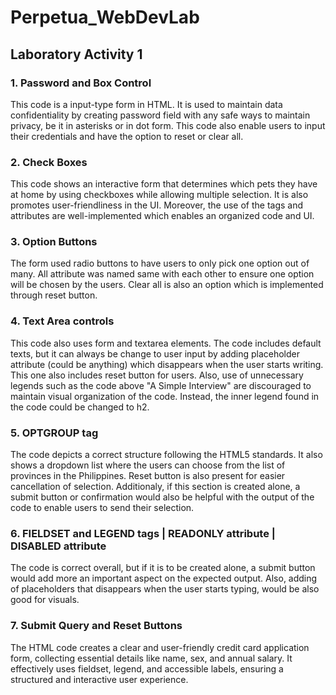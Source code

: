 # Perpetua_WebDevLab

## Laboratory Activity 1

### 1. Password and Box Control
This code is a input-type form in HTML. It is used to maintain data confidentiality by creating password field with any safe ways to maintain privacy, be it in asterisks or in dot form. This code also enable users to input their credentials and have the option to reset or clear all.

### 2. Check Boxes
This code shows an interactive form that determines which pets they have at home by using checkboxes while allowing multiple selection. It is also promotes user-friendliness in the UI. Moreover, the use of the tags and attributes are well-implemented which enables an organized code and UI.


### 3. Option Buttons
The form used radio buttons to have users to only pick one option out of many. All attribute was named same with each other to ensure one option will be chosen by the users. Clear all is also an option which is implemented through reset button.

### 4. Text Area controls
This code also uses form and textarea elements. The code includes default texts, but it can always be change to user input by adding placeholder attribute (could be anything) which disappears when the user starts writing. This one also includes reset button for users. Also, use of unnecessary legends such as the code above "A Simple Interview" are discouraged to maintain visual organization of the code. Instead, the inner legend found in the code could be changed to h2.

### 5.  OPTGROUP tag
The code depicts a correct structure following the HTML5 standards. It also shows a dropdown list where the users can choose from the list of provinces in the Philippines. Reset button is also present for easier cancellation of selection. Additionaly, if this section is created alone,  a submit button or confirmation would also be helpful with the output of the code to enable users to send their selection.

### 6. FIELDSET and LEGEND tags | READONLY attribute | DISABLED attribute
The code is correct overall, but if it is to be created alone, a submit button would add more an important aspect on the expected output. Also, adding of placeholders that disappears when the user starts typing, would be also good for visuals.

### 7. Submit Query and Reset Buttons
The HTML code creates a clear and user-friendly credit card application form, collecting essential details like name, sex, and annual salary. It effectively uses fieldset, legend, and accessible labels, ensuring a structured and interactive user experience.